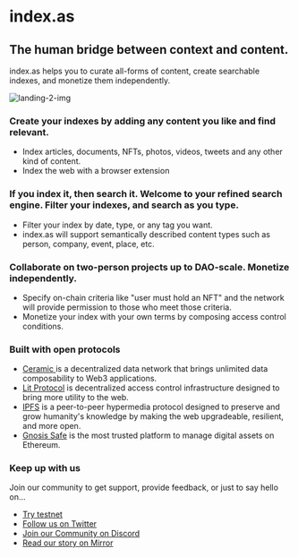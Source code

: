 # index.as

## The human bridge between context and content.

index.as helps you to curate all-forms of content, create searchable indexes, and monetize them independently.

![landing-2-img](https://testnet.index.as/images/landing-2.webp)

### Create your indexes by adding any content you like and find relevant.

- Index articles, documents, NFTs, photos, videos, tweets and any other
  kind of content.
-  Index the web with a browser extension

### If you index it, then search it. Welcome to your refined search engine. Filter your indexes, and search as you type.


- Filter your index by date, type, or any tag you want.
- index.as will support semantically described content types such as person, company, event, place, etc.

### Collaborate on two-person projects up to DAO-scale. Monetize independently.


- Specify on-chain criteria like "user must hold an NFT" and the network will provide permission to those who meet those criteria.
- Monetize your index with your own terms by composing access control conditions.


### Built with open protocols

- [Ceramic ](https://ceramic.network/) is a decentralized data network that brings unlimited data composability to Web3 applications.
- [Lit Protocol](http://litprotocol.com/) is decentralized access control infrastructure designed to bring more utility to the web.
- [IPFS](https://ipfs.io/) is a peer-to-peer hypermedia protocol designed to preserve and grow humanity's knowledge by making the web upgradeable, resilient, and more open.
- [Gnosis Safe](https://gnosis-safe.io/) is the most trusted platform to manage digital assets on Ethereum.

### Keep up with us
Join our community to get support, provide feedback, or just to say hello on...
- [Try testnet](https://index.as)
- [Follow us on Twitter](https://twitter.com/indexas)
- [Join our Community on Discord](https://discord.gg/55V8wg5k)
- [Read our story on Mirror](https://mirror.xyz/indexas.eth/r8ASALRJ2NK9sTAnIIp4-bTVsd8CaKQoRdRG1TFR3Sc)
